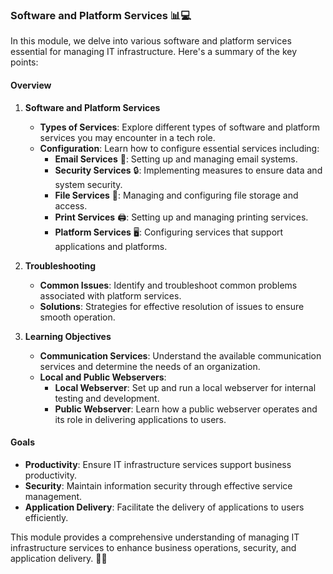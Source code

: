 ### Software and Platform Services 📊💻

In this module, we delve into various software and platform services essential for managing IT infrastructure. Here's a summary of the key points:

#### **Overview**

1. **Software and Platform Services**
   - **Types of Services**: Explore different types of software and platform services you may encounter in a tech role.
   - **Configuration**: Learn how to configure essential services including:
     - **Email Services** 📧: Setting up and managing email systems.
     - **Security Services** 🔒: Implementing measures to ensure data and system security.
     - **File Services** 📁: Managing and configuring file storage and access.
     - **Print Services** 🖨️: Setting up and managing printing services.
     - **Platform Services** 🖥️: Configuring services that support applications and platforms.

2. **Troubleshooting**
   - **Common Issues**: Identify and troubleshoot common problems associated with platform services.
   - **Solutions**: Strategies for effective resolution of issues to ensure smooth operation.

3. **Learning Objectives**
   - **Communication Services**: Understand the available communication services and determine the needs of an organization.
   - **Local and Public Webservers**: 
     - **Local Webserver**: Set up and run a local webserver for internal testing and development.
     - **Public Webserver**: Learn how a public webserver operates and its role in delivering applications to users.

#### **Goals**

- **Productivity**: Ensure IT infrastructure services support business productivity.
- **Security**: Maintain information security through effective service management.
- **Application Delivery**: Facilitate the delivery of applications to users efficiently.

This module provides a comprehensive understanding of managing IT infrastructure services to enhance business operations, security, and application delivery. 🚀🔧